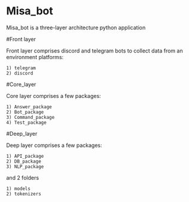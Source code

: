 # Misa_bot

Misa_bot is a three-layer architecture python application

#Front layer

  Front layer comprises discord and telegram bots to collect data from an environment platforms:
  
    1) telegram
    2) discord
    
#Core_layer

  Core layer comprises a few packages:
  
    1) Answer_package
    2) Bot_package
    3) Command_package
    4) Test_package

#Deep_layer

  Deep layer comprises a few packages:
  
    1) API_package
    2) DB_package
    3) NLP_package

  and 2 folders
  
    1) models
    2) tokenizers
  
